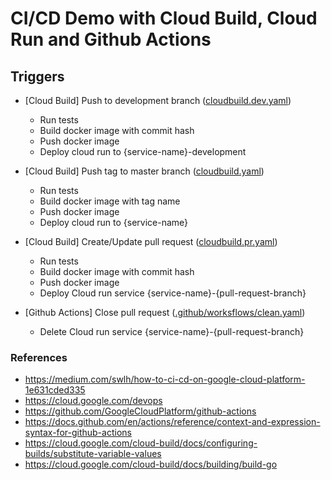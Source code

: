 # CI/CD Demo with Cloud Build, Cloud Run and Github Actions

## Triggers

- [Cloud Build] Push to development branch ([cloudbuild.dev.yaml](./cloudbuild.dev.yaml))

  - Run tests
  - Build docker image with commit hash
  - Push docker image
  - Deploy cloud run to {service-name}-development

- [Cloud Build] Push tag to master branch ([cloudbuild.yaml](./cloudbuild.yaml))

  - Run tests
  - Build docker image with tag name
  - Push docker image
  - Deploy cloud run to {service-name}

- [Cloud Build] Create/Update pull request ([cloudbuild.pr.yaml](./cloudbuild.pr.yaml))

  - Run tests
  - Build docker image with commit hash
  - Push docker image
  - Deploy Cloud run service {service-name}-{pull-request-branch}

- [Github Actions] Close pull request ([.github/worksflows/clean.yaml](./.github/worksflows/clean.yaml))
  - Delete Cloud run service {service-name}-{pull-request-branch}

### References

- https://medium.com/swlh/how-to-ci-cd-on-google-cloud-platform-1e631cded335
- https://cloud.google.com/devops
- https://github.com/GoogleCloudPlatform/github-actions
- https://docs.github.com/en/actions/reference/context-and-expression-syntax-for-github-actions
- https://cloud.google.com/cloud-build/docs/configuring-builds/substitute-variable-values
- https://cloud.google.com/cloud-build/docs/building/build-go
